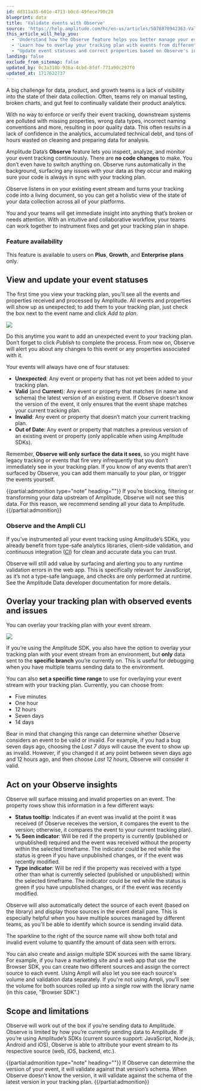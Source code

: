 ```yaml
---
id: dd311a35-601e-4713-b0cd-49fece790c20
blueprint: data
title: 'Validate events with Observe'
source: 'https://help.amplitude.com/hc/en-us/articles/5078870942363-Validate-events-with-Observe'
this_article_will_help_you:
  - 'Understand how the Observe feature helps you better manage your event data for accuracy'
  - 'Learn how to overlay your tracking plan with events from different environments'
  - "Update event statuses and correct properties based on Observe's insights"
landing: false
exclude_from_sitemap: false
updated_by: 0c3a318b-936a-4cbd-8fdf-771a90c297f0
updated_at: 1717622737
---
```

A big challenge for data, product, and growth teams is a lack of visibility into the state of their data collection. Often, teams rely on manual testing, broken charts, and gut feel to continually validate their product analytics.

With no way to enforce or verify their event tracking, downstream systems are polluted with missing properties, wrong data types, incorrect naming conventions and more, resulting in poor quality data. This often results in a lack of confidence in the analytics, accumulated technical debt, and tons of hours wasted on cleaning and preparing data for analysis.

Amplitude Data’s **Observe** feature lets you inspect, analyze, and monitor your event tracking continuously. There are **no code changes** to make. You don’t even have to switch anything on. Observe runs automatically in the background, surfacing any issues with your data as they occur and making sure your code is always in sync with your tracking plan.

Observe listens in on your existing event stream and turns your tracking code into a living document, so you can get a holistic view of the state of your data collection across all of your platforms.

You and your teams will get immediate insight into anything that’s broken or needs attention. With an intuitive and collaborative workflow, your teams can work together to instrument fixes and get your tracking plan in shape.

### Feature availability

This feature is available to users on **Plus**, **Growth**, and **Enterprise** **plans** only.

## View and update your event statuses

The first time you view your tracking plan, you’ll see all the events and properties received and processed by Amplitude. All events and properties will show up as unexpected; to add them to your tracking plan, just check the box next to the event name and click *Add to plan*.

![](statamic://asset::help_center_conversions::data/observe.png)

Do this anytime you want to add an unexpected event to your tracking plan. Don’t forget to click *Publish* to complete the process. From now on, Observe will alert you about any changes to this event or any properties associated with it.

Your events will always have one of four statuses:

* **Unexpected**: Any event or property that has not yet been added to your tracking plan.
* **Valid** (and **Current**): Any event or property that matches (in name and schema) the latest version of an existing event. If Observe doesn’t know the version of the event, it only ensures that the event shape matches your current tracking plan.
* **Invalid**: Any event or property that doesn’t match your current tracking plan.
* **Out of Date**: Any event or property that matches a previous version of an existing event or property (only applicable when using Amplitude SDKs).

Remember, **Observe will only surface the data it sees**, so you might have legacy tracking or events that fire very infrequently that you don’t immediately see in your tracking plan. If you know of any events that aren’t surfaced by Observe, you can add them manually to your plan, or trigger the events yourself.

{{partial:admonition type="note" heading=""}}
If you’re blocking, filtering or transforming your data upstream of Amplitude, Observe will not see this data. For this reason, we recommend sending all your data to Amplitude.
{{/partial:admonition}}

### Observe and the Ampli CLI

If you’ve instrumented all your event tracking using Amplitude’s SDKs, you already benefit from type-safe analytics libraries, client-side validation, and continuous integration ([CI](/docs/sdks/ampi/validate-in-ci)) for clean and accurate data you can trust.

Observe will still add value by surfacing and alerting you to any runtime validation errors in the web app. This is specifically relevant for JavaScript, as it’s not a type-safe language, and checks are only performed at runtime. See the Amplitude Data developer documentation for more details.

## Overlay your tracking plan with observed events and issues

You can overlay your tracking plan with your event stream.

![](statamic://asset::help_center_conversions::data/observe1.png)

If you’re using the Amplitude SDK, you also have the option to overlay your tracking plan with your event stream from an environment, but **only** data sent to the **specific branch** you’re currently on. This is useful for debugging when you have multiple teams sending data to the environment.

You can also **set a specific time range** to use for overlaying your event stream with your tracking plan. Currently, you can choose from:

* Five minutes
* One hour
* 12 hours
* Seven days
* 14 days

Bear in mind that changing this range can determine whether Observe considers an event to be valid or invalid. For example, if you had a bug seven days ago, choosing the *Last 7 days* will cause the event to show up as invalid. However, if you changed it at any point between seven days ago and 12 hours ago, and then choose *Last 12 hours*, Observe will consider it valid.

## Act on your Observe insights

Observe will surface missing and invalid properties on an event. The property rows show this information in a few different ways:

* **Status tooltip**: Indicates if an event was invalid at the point it was received (if Observe receives the version, it compares the event to the version; otherwise, it compares the event to your current tracking plan).
* **% Seen indicator**: Will be red if the property is currently (published or unpublished) required and the event was received without the property within the selected timeframe. The indicator could be red while the status is green if you have unpublished changes, or if the event was recently modified.
* **Type indicator**: Will be red if the property was received with a type other than what is currently selected (published or unpublished) within the selected timeframe. The indicator could be red while the status is green if you have unpublished changes, or if the event was recently modified.

Observe will also automatically detect the source of each event (based on the library) and display those sources in the event detail pane. This is especially helpful when you have multiple sources managed by different teams, as you'll be able to identify which source is sending invalid data.

The sparkline to the right of the source name will show both total and invalid event volume to quantify the amount of data seen with errors.

You can also create and assign multiple SDK sources with the same library. For example, if you have a marketing site and a web app that use the Browser SDK, you can create two different sources and assign the correct source to each event. Using Ampli will also let you see each source's volume and validation data separately. If you're not using Ampli, you'll see the volume for both sources rolled up into a single row with the library name (in this case, "Browser SDK".)

## Scope and limitations

Observe will work out of the box if you’re sending data to Amplitude. Observe is limited by how you’re currently sending data to Amplitude. If you’re using Amplitude’s SDKs (current source support: JavaScript, Node.js, Android and iOS), Observe is able to attribute your event stream to its respective source (web, iOS, backend, etc.).

{{partial:admonition type="note" heading=""}}
If Observe can determine the version of your event, it will validate against that version’s schema. When Observe doesn’t know the version, it will validate against the schema of the latest version in your tracking plan.
{{/partial:admonition}}